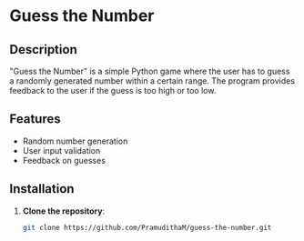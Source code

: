 # Guess the Number

## Description
"Guess the Number" is a simple Python game where the user has to guess a randomly generated number within a certain range. The program provides feedback to the user if the guess is too high or too low.

## Features
- Random number generation
- User input validation
- Feedback on guesses

## Installation
1. **Clone the repository**:
   ```bash
   git clone https://github.com/PramudithaM/guess-the-number.git
